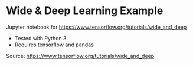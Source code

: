 # Wide & Deep Learning Example

Jupyter notebook for https://www.tensorflow.org/tutorials/wide_and_deep

* Tested with Python 3
* Requires tensorflow and pandas

Source: https://www.tensorflow.org/tutorials/wide_and_deep

